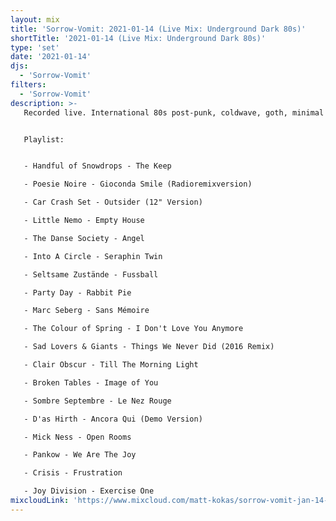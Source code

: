 ```yaml
---
layout: mix
title: 'Sorrow-Vomit: 2021-01-14 (Live Mix: Underground Dark 80s)'
shortTitle: '2021-01-14 (Live Mix: Underground Dark 80s)'
type: 'set'
date: '2021-01-14'
djs:
  - 'Sorrow-Vomit'
filters:
  - 'Sorrow-Vomit'  
description: >-
   Recorded live. International 80s post-punk, coldwave, goth, minimal synth, dark new wave, etc.


   Playlist:


   - Handful of Snowdrops - The Keep

   - Poesie Noire - Gioconda Smile (Radioremixversion)

   - Car Crash Set - Outsider (12" Version)

   - Little Nemo - Empty House

   - The Danse Society - Angel

   - Into A Circle - Seraphin Twin

   - Seltsame Zustände - Fussball

   - Party Day - Rabbit Pie

   - Marc Seberg - Sans Mémoire

   - The Colour of Spring - I Don't Love You Anymore

   - Sad Lovers & Giants - Things We Never Did (2016 Remix)

   - Clair Obscur - Till The Morning Light

   - Broken Tables - Image of You

   - Sombre Septembre - Le Nez Rouge

   - D'as Hirth - Ancora Qui (Demo Version)

   - Mick Ness - Open Rooms

   - Pankow - We Are The Joy

   - Crisis - Frustration

   - Joy Division - Exercise One
mixcloudLink: 'https://www.mixcloud.com/matt-kokas/sorrow-vomit-jan-14-2021-underground-dark-80s'
---
```

